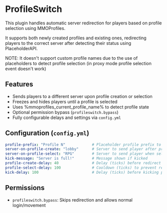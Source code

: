 # ProfileSwitch

This plugin handles automatic server redirection for players based on profile selection using MMOProfiles.

It supports both newly created profiles and existing ones, redirecting players to the correct server after detecting their status using PlaceholderAPI.

NOTE: It doesn't support custom profile names due to the use of placeholders to detect profile selection (in proxy mode profile selection event doesn't work)

## Features

- Sends players to a different server upon profile creation or selection
- Freezes and hides players until a profile is selected
- Uses %mmoprofiles_current_profile_name% to detect profile state
- Optional permission bypass (`profileswitch.bypass`)
- Fully configurable delays and settings via `config.yml`

## Configuration (`config.yml`)

```yaml
profile-prefix: "Profile N"            # Placeholder profile prefix to detect
server-on-profile-create: "lobby"      # Server to send player after profile creation
server-on-profile-select: "RPG"        # Server to send player when selecting existing profile
kick-message: "Server is full!"        # Message shown if kicked
profile-create-delay: 40               # Delay (ticks) before redirect on profile create
profile-select-delay: 100              # Cooldown (ticks) to prevent repeated redirects
kick-delay: 100                        # Delay (ticks) before kicking player
```

## Permissions

- `profileswitch.bypass`: Skips redirection and allows normal login/movement




